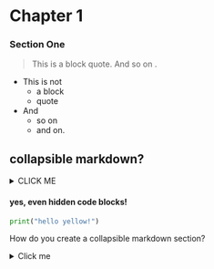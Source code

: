 # Chapter 1

### Section One

> This is a block quote. And so on .

* This is not 
  * a block
  * quote
* And
  * so on
  * and on.
  
## collapsible markdown?

<details><summary>CLICK ME</summary>
<p>

#### yes, even hidden code blocks!

```python
print("hello world!")
```

</p>
</details>



#### yes, even hidden code blocks!

```python
print("hello yellow!")
```

</p>
</details>



How do you create a collapsible markdown section?
<details><summary>Click me</summary>
<p>
> The entire section is describe by a details tag, followed
by a clickable element within a summary tag, and lastly ending in a paragraph
tag. 
> You can include code blocks using triple back ticks ```
>
 ```ruby
class Make
  def show(name)
    puts name
  end
end
```

</p>
</details>


